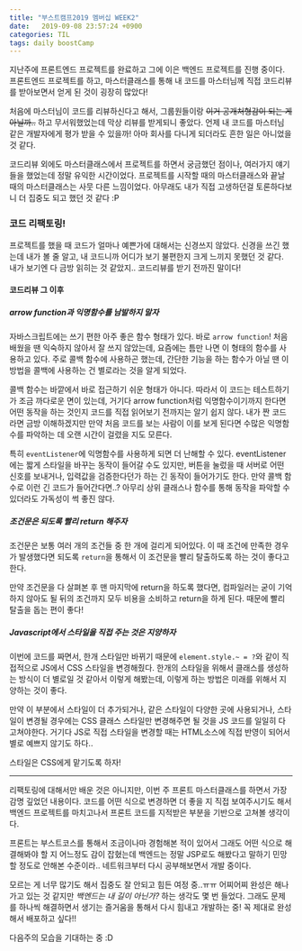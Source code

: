```yaml
---
title: "부스트캠프2019 멤버십 WEEK2"
date:   2019-09-08 23:57:24 +0900
categories: TIL
tags: daily boostCamp
--- 
```


지난주에 프론트엔드 프로젝트를 완료하고 그에 이은 백엔드 프로젝트를 진행 중이다. 프론트엔드 프로젝트를 하고, 마스터클래스를 통해 내 코드를 마스터님께 직접 코드리뷰를 받아보면서 얻게 된 것이 굉장히 많았다!  
  
처음에 마스터님이 코드를 리뷰하신다고 해서, 그룹원들이랑 ~~이거 공개처형감이 되는 게 아닐까..~~ 하고 무서워했었는데 막상 리뷰를 받게되니 좋았다. 언제 내 코드를 마스터님 같은 개발자에게 평가 받을 수 있을까! 아마 회사를 다니게 되더라도 흔한 일은 아니었을 것 같다.  
  
코드리뷰 외에도 마스터클래스에서 프로젝트를 하면서 궁금했던 점이나, 여러가지 얘기들을 했었는데 정말 유익한 시간이었다. 프로젝트를 시작할 때의 마스터클래스와 끝날 때의 마스터클래스는 사뭇 다른 느낌이었다. 아무래도 내가 직접 고생하던걸 토론하다보니 더 집중도 되고 했던 것 같다 :P  
  
### 코드 리팩토링!

프로젝트를 했을 때 코드가 얼마나 예쁜가에 대해서는 신경쓰지 않았다. 신경을 쓰긴 했는데 내가 볼 줄 알고, 내 코드니까 어디가 보기 불편한지 크게 느끼지 못했던 것 같다. 내가 보기엔 다 금방 읽히는 것 같았지.. 코드리뷰를 받기 전까진 말이다!  
  
#### 코드리뷰 그 이후
##### arrow function과 익명함수를 남발하지 말자
자바스크립트에는 쓰기 편한 아주 좋은 함수 형태가 있다. 바로 `arrow function`! 처음 배웠을 땐 익숙하지 않아서 잘 쓰지 않았는데, 요즘에는 틈만 나면 이 형태의 함수를 사용하고 있다. 주로 콜백 함수에 사용하곤 했는데, 간단한 기능을 하는 함수가 아닐 땐 이 방법을 콜백에 사용하는 건 별로라는 것을 알게 되었다.  
  
콜백 함수는 바깥에서 바로 접근하기 쉬운 형태가 아니다. 따라서 이 코드는 테스트하기가 조금 까다로운 면이 있는데, 거기다 arrow function처럼 익명함수이기까지 한다면 어떤 동작을 하는 것인지 코드를 직접 읽어보기 전까지는 알기 쉽지 않다. 내가 짠 코드라면 금방 이해하겠지만 만약 처음 코드를 보는 사람이 이를 보게 된다면 수많은 익명함수를 파악하는 데 오랜 시간이 걸렸을 지도 모른다.  
  
특히 `eventListener`에 익명함수를 사용하게 되면 더 난해할 수 있다. eventListener에는 짧게 스타일을 바꾸는 동작이 들어갈 수도 있지만, 버튼을 눌렀을 때 서버로 어떤 신호를 보내거나, 입력값을 검증한다던가 하는 긴 동작이 들어가기도 한다. 만약 콜백 함수로 이런 긴 코드가 들어간다면..? 아무리 상위 클래스나 함수를 통해 동작을 파악할 수 있더라도 가독성이 썩 좋진 않다.  
  
##### 조건문은 되도록 빨리 return 해주자
조건문은 보통 여러 개의 조건들 중 한 개에 걸리게 되어있다. 이 때 조건에 만족한 경우가 발생했다면 되도록 `return`을 통해서 이 조건문을 빨리 탈출하도록 하는 것이 좋다고 한다.  
  
만약 조건문을 다 살펴본 후 맨 마지막에 return을 하도록 했다면, 컴파일러는 굳이 기억하지 않아도 될 뒤의 조건까지 모두 비용을 소비하고 return을 하게 된다. 때문에 빨리 탈출을 돕는 편이 좋다!  
  
##### Javascript에서 스타일을 직접 주는 것은 지양하자
이번에 코드를 짜면서, 한개 스타일만 바뀌기 때문에 `element.style.~ = ?`와 같이 직접적으로 JS에서 CSS 스타일을 변경해줬다. 한개의 스타일을 위해서 클래스를 생성하는 방식이 더 별로일 것 같아서 이렇게 해봤는데, 이렇게 하는 방법은 미래를 위해서 지양하는 것이 좋다.  
  
만약 이 부분에서 스타일이 더 추가되거나, 같은 스타일이 다양한 곳에 사용되거나, 스타일이 변경될 경우에는 CSS 클래스 스타일만 변경해주면 될 것을 JS 코드를 일일히 다 고쳐야한다. 거기다 JS로 직접 스타일을 변경할 때는 HTML소스에 직접 반영이 되어서 별로 예쁘지 않기도 하다..  
  
스타일은 CSS에게 맡기도록 하자!  
  
___

리팩토링에 대해서만 배운 것은 아니지만, 이번 주 프론트 마스터클래스를 하면서 가장 감명 깊었던 내용이다. 코드를 어떤 식으로 변경하면 더 좋을 지 직접 보여주시기도 해서 백엔드 프로젝트를 마치고나서 프론트 코드를 지적받은 부분을 기반으로 고쳐볼 생각이다.  
  
프론트는 부스트코스를 통해서 조금이나마 경험해본 적이 있어서 그래도 어떤 식으로 해결해봐야 할 지 어느정도 감이 잡혔는데 백엔드는 정말 JSP로도 해봤다고 말하기 민망할 정도로 안해본 수준이라.. 네트워크부터 다시 공부해보면서 개발 중이다.  
  
모르는 게 너무 많기도 해서 집중도 잘 안되고 힘든 여정 중..ㅠㅠ 어찌어찌 완성은 해나가고 있는 것 같지만 _백엔드는 내 길이 아닌가?_ 하는 생각도 몇 번 들었다. 그래도 문제를 하나씩 해결하면서 생기는 즐거움을 통해서 다시 힘내고 개발하는 중! 꼭 제대로 완성해서 배포하고 싶다!!  
  
다음주의 모습을 기대하는 중 :D  
